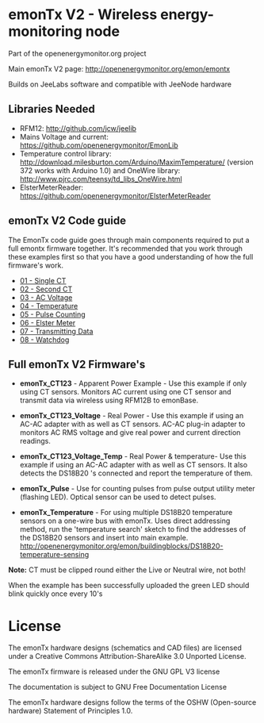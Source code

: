 # emonTx V2 - Wireless energy-monitoring node 

Part of the openenergymonitor.org project

Main emonTx V2 page: 
http://openenergymonitor.org/emon/emontx

Builds on JeeLabs software and compatible with JeeNode hardware

## Libraries Needed
* RFM12: http://github.com/jcw/jeelib
* Mains Voltage and current: https://github.com/openenergymonitor/EmonLib
* Temperature control library: http://download.milesburton.com/Arduino/MaximTemperature/ (version 372 works with Arduino 1.0) and OneWire library: http://www.pjrc.com/teensy/td_libs_OneWire.html
* ElsterMeterReader: https://github.com/openenergymonitor/ElsterMeterReader

## emonTx V2 Code guide
The EmonTx code guide goes through main components required to put a full emontx firmware together. It's recommended that you work through these examples first so that you have a good understanding of how the full firmware's work.
* [01 - Single CT](https://github.com/openenergymonitor/emonTxFirmware/blob/master/Guide/a_SingleCT/a_SingleCT.ino)
* [02 - Second CT](https://github.com/openenergymonitor/emonTxFirmware/blob/master/Guide/b_SecondCT/b_SecondCT.ino)
* [03 - AC Voltage](https://github.com/openenergymonitor/emonTxFirmware/blob/master/Guide/c_ACVoltage/c_ACVoltage.ino)
* [04 - Temperature](https://github.com/openenergymonitor/emonTxFirmware/blob/master/Guide/d_Temperature/d_Temperature.ino)
* [05 - Pulse Counting](https://github.com/openenergymonitor/emonTxFirmware/blob/master/Guide/e_PulseCounting/e_PulseCounting.ino)
* [06 - Elster Meter](https://github.com/openenergymonitor/emonTxFirmware/blob/master/Guide/f_ElsterMeter/f_ElsterMeter.ino)
* [07 - Transmitting Data](https://github.com/openenergymonitor/emonTxFirmware/blob/master/Guide/g_TransmittingData/g_TransmittingData.ino)
* [08 - Watchdog](https://github.com/openenergymonitor/emonTxFirmware/blob/master/Guide/h_watchdog/h_watchdog.ino)

## Full emonTx V2 Firmware's
* **emonTx_CT123** - Apparent Power Example - Use this example if only using CT sensors. Monitors AC current using one CT sensor and transmit data via wireless using RFM12B to emonBase. 

* **emonTx_CT123_Voltage** - Real Power - Use this example if using an AC-AC adapter with as well as CT sensors. AC-AC plug-in adapter to monitors AC RMS voltage and give real power and current direction readings. 

* **emonTx_CT123_Voltage_Temp** - Real Power & temperature- Use this example if using an AC-AC adapter with as well as CT sensors. It also detects the DS18B20 's connected and report the temperature of them.

* **emonTx_Pulse** - Use for counting pulses from pulse output utility meter (flashing LED). Optical sensor can be used to detect pulses. 

* **emonTx_Temperature** - For using multiple DS18B20 temperature sensors on a one-wire bus with emonTx. Uses direct addressing method, run the 'temperature search' sketch to find the addresses of the DS18B20 sensors and insert into main example. http://openenergymonitor.org/emon/buildingblocks/DS18B20-temperature-sensing

**Note:** CT must be clipped round either the Live or Neutral wire, not both! 

When the example has been successfully uploaded the green LED should blink quickly once every 10's


# License
The emonTx hardware designs (schematics and CAD files) are licensed under a Creative Commons Attribution-ShareAlike 3.0 Unported License.

The emonTx firmware is released under the GNU GPL V3 license

The documentation is subject to GNU Free Documentation License 

The emonTx hardware designs follow the terms of the OSHW (Open-source hardware) Statement of Principles 1.0.

